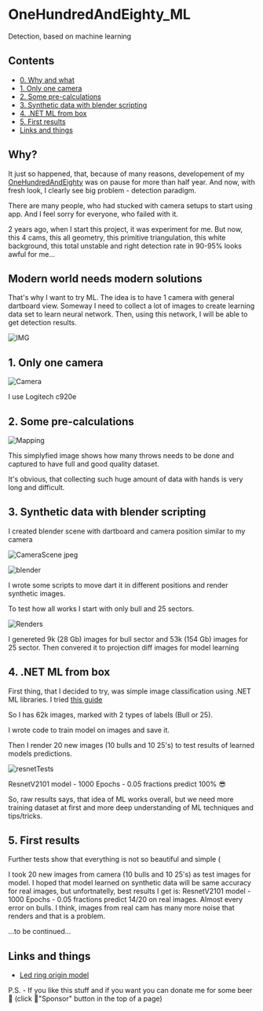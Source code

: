 # OneHundredAndEighty_ML

Detection, based on machine learning

## Contents
* [0. Why and what](https://github.com/YellowFive5/OneHundredAndEighty_ML#why)
* [1. Only one camera](https://github.com/YellowFive5/OneHundredAndEighty_ML#1-only-one-camera)
* [2. Some pre-calculations](https://github.com/YellowFive5/OneHundredAndEighty_ML#2-some-pre-calculations)
* [3. Synthetic data with blender scripting](https://github.com/YellowFive5/OneHundredAndEighty_ML#3-synthetic-data-with-blender-scripting)
* [4. .NET ML from box](https://github.com/YellowFive5/OneHundredAndEighty_ML#4-net-ml-from-box)
* [5. First results](https://github.com/YellowFive5/OneHundredAndEighty_ML#4-first-results)
* [Links and things](https://github.com/YellowFive5/OneHundredAndEighty_ML#links-and-things)

## Why?

It just so happened, that, because of many reasons, developement of my [OneHundredAndEighty](https://github.com/YellowFive5/OneHundredAndEighty) was on pause for more than half year. And now, with fresh look, I clearly see big problem - detection paradigm.

There are many people, who had stucked with camera setups to start using app. And I feel sorry for everyone, who failed with it.

2 years ago, when I start this project, it was experiment for me. But now, this 4 cams, this all geometry, this primitive triangulation, this white background, this total unstable and right detection rate in 90-95% looks awful for me...

## Modern world needs modern solutions

That's why I want to try ML. The idea is to have 1 camera with general dartboard view. Someway I need to collect a lot of images to create learning data set to learn neural network. Then, using this network, I will be able to get detection results.

![IMG](https://user-images.githubusercontent.com/42347722/114268242-d2ae8280-9a08-11eb-93a8-f24947e13dc6.jpg)

## 1. Only one camera

![Camera](https://github.com/YellowFive5/OneHundredAndEighty_ML/assets/42347722/ffb992f8-e117-4079-8994-4e07c464d5f3)

I use Logitech c920e

## 2. Some pre-calculations

![Mapping](https://github.com/YellowFive5/OneHundredAndEighty_ML/assets/42347722/5389fed4-ced1-477f-b32a-155dd7182637)

This simplyfied image shows how many throws needs to be done and captured to have full and good quality dataset.

It's obvious, that collecting such huge amount of data with hands is very long and difficult.

## 3. Synthetic data with blender scripting

I created blender scene with dartboard and camera position similar to my camera

![CameraScene jpeg](https://github.com/YellowFive5/OneHundredAndEighty_ML/assets/42347722/f54bec9a-c1b1-4902-a7e6-946f61ffe6b1)

![blender](https://github.com/YellowFive5/OneHundredAndEighty_ML/assets/42347722/7a4d09e9-f72d-44b7-b233-dd164a33316d)

I wrote some scripts to move dart it in different positions and render synthetic images.

To test how all works I start with only bull and 25 sectors.

![Renders](https://github.com/YellowFive5/OneHundredAndEighty_ML/assets/42347722/583d1715-4c58-4471-9d40-b5f4a40de37f)

I genereted 9k (28 Gb) images for bull sector and 53k (154 Gb) images for 25 sector. Then convered it to projection diff images for model learning

## 4. .NET ML from box
First thing, that I decided to try, was simple image classification using .NET ML libraries. I tried [this guide](https://analyticsindiamag.com/step-by-step-guide-for-image-classification-using-ml-net/)

So I has 62k images, marked with 2 types of labels (Bull or 25).

I wrote code to train model on images and save it.

Then I render 20 new images (10 bulls and 10 25's) to test results of learned models predictions.

![resnetTests](https://github.com/YellowFive5/OneHundredAndEighty_ML/assets/42347722/623cb8a7-d9ca-4edc-9b19-1c6dd2d74484)

ResnetV2101 model - 1000 Epochs - 0.05 fractions predict 100% 😎

So, raw results says, that idea of ML works overall, but we need more training dataset at first and more deep understanding of ML techniques and tips/tricks.

## 5. First results

Further tests show that everything is not so beautiful and simple (

I took 20 new images from camera (10 bulls and 10 25's) as test images for model. I hoped that model learned on synthetic data will be same accuracy for real images, but unfortnatelly, best results I get is:
ResnetV2101 model - 1000 Epochs - 0.05 fractions predict 14/20 on real images. Almost every error on bulls. I think, images from real cam has many more noise that renders and that is a problem.

...to be continued...

## Links and things
* [Led ring origin model](https://www.thingiverse.com/thing:4753272?fbclid=IwAR1P2s8mtMV7xil93jrYmAPycB94fgMHyx9JStwKNHWg2jZmfU5ge5BDYVE)

P.S. - If you like this stuff and if you want you can donate me for some beer 🍻 (click 💜"Sponsor" button in the top of a page)
